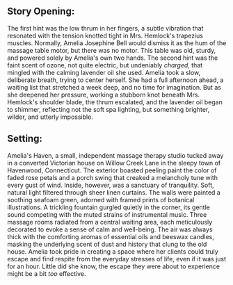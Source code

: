 ## Story Opening:

The first hint was the low thrum in her fingers, a subtle vibration that resonated with the tension knotted tight in Mrs. Hemlock's trapezius muscles.  Normally, Amelia Josephine Bell would dismiss it as the hum of the massage table motor, but there was no motor. This table was old, sturdy, and powered solely by Amelia's own two hands. The second hint was the faint scent of ozone, not quite electric, but undeniably *charged*, that mingled with the calming lavender oil she used. Amelia took a slow, deliberate breath, trying to center herself.  She had a full afternoon ahead, a waiting list that stretched a week deep, and no time for imagination.  But as she deepened her pressure, working a stubborn knot beneath Mrs. Hemlock's shoulder blade, the thrum escalated, and the lavender oil began to shimmer, reflecting not the soft spa lighting, but something brighter, wilder, and utterly impossible.

## Setting:

Amelia's Haven, a small, independent massage therapy studio tucked away in a converted Victorian house on Willow Creek Lane in the sleepy town of Havenwood, Connecticut.  The exterior boasted peeling paint the color of faded rose petals and a porch swing that creaked a melancholy tune with every gust of wind.  Inside, however, was a sanctuary of tranquility. Soft, natural light filtered through sheer linen curtains. The walls were painted a soothing seafoam green, adorned with framed prints of botanical illustrations.  A trickling fountain gurgled quietly in the corner, its gentle sound competing with the muted strains of instrumental music.  Three massage rooms radiated from a central waiting area, each meticulously decorated to evoke a sense of calm and well-being. The air was always thick with the comforting aromas of essential oils and beeswax candles, masking the underlying scent of dust and history that clung to the old house.  Amelia took pride in creating a space where her clients could truly escape and find respite from the everyday stresses of life, even if it was just for an hour. Little did she know, the escape they were about to experience might be a bit *too* effective.
